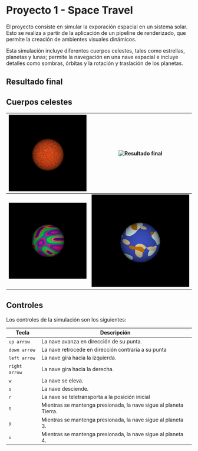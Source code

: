 # Proyecto 1 - Space Travel

El proyecto consiste en simular la exporación espacial en un sistema solar. Esto se realiza a partir de la aplicación de un pipeline de renderizado, que permite la creación de ambientes visuales dinámicos. 

Esta simulación incluye diferentes cuerpos celestes, tales como estrellas, planetas y lunas; permite la navegación en una nave espacial e incluye detalles como sombras, órbitas y la rotación y traslación de los planetas.

## Resultado final

## Cuerpos celestes

| ![Resultado final](result/sol.png) | ![Resultado final](result/luna.gif) |
|------------  | -------------  |
| ![Resultado final](result/planeta_3.png) | ![Resultado final](result/planeta_4.png) | ![Resultado final](result/planeta_5.png) |

## Controles


Los controles de la simulación son los siguientes:

| Tecla | Descripción |
| --- | --- |
| `up arrow` | La nave avanza en dirección de su punta. |
| `down arrow` | La nave retrocede en dirección contraria a su punta |
| `left arrow` | La nave gira hacia la izquierda. |
| `right arrow` | La nave gira hacia la derecha. |
| `w` | La nave se eleva.|
| `s` | La nave desciende. |
| `r` | La nave se teletransporta a la posición inicial |
| `t` | Mientras se mantenga presionada, la nave sigue al planeta Tierra. |
| `y` | Mientras se mantenga presionada, la nave sigue al planeta 3. |
| `u` | Mientras se mantenga presionada, la nave sigue al planeta 4. |